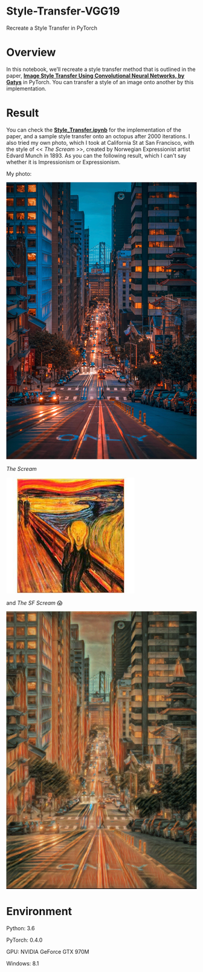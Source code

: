 # Style-Transfer-VGG19
Recreate a Style Transfer in PyTorch

[//]: # (Image References)

[image1]: ./readmeimgages/sf.jpeg "sf"
[image2]: ./readmeimgages/thescream.jpeg "scream"
[image3]: ./readmeimgages/transfer1.png "transfer"

# Overview

In this notebook, we’ll recreate a style transfer method that is outlined in the paper, [**Image Style Transfer Using Convolutional Neural Networks, by Gatys**](https://www.cv-foundation.org/openaccess/content_cvpr_2016/papers/Gatys_Image_Style_Transfer_CVPR_2016_paper.pdf) in PyTorch. You can transfer a style of an image onto another by this implementation.

# Result

You can check the [**Style_Transfer.ipynb**](https://github.com/tqi2/Style-Transfer-VGG19/blob/master/Style_Transfer.ipynb) for the implementation of the paper, and a sample style transfer onto an octopus after 2000 iterations. I also tried my own photo, which I took at California St at San Francisco, with the style of << *The Scream* >>, created by Norwegian Expressionist artist Edvard Munch in 1893. As you can the following result, which I can't say whether it is Impressionism or Expressionism.

My photo:

![sf][image1]

*The Scream*

![scream][image2]

and *The SF Scream* 😱

![transfer][image3]

# Environment
Python: 3.6

PyTorch: 0.4.0

GPU: NVIDIA GeForce GTX 970M

Windows: 8.1
